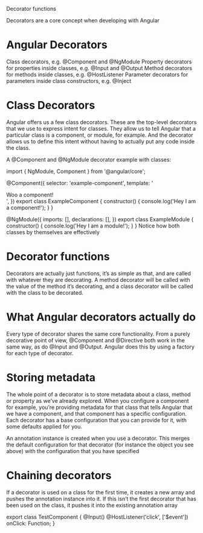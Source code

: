 Decorator functions

Decorators are a core concept when developing with Angular

# Angular Decorators
Class decorators, e.g. @Component and @NgModule
Property decorators for properties inside classes, e.g. @Input and @Output
Method decorators for methods inside classes, e.g. @HostListener
Parameter decorators for parameters inside class constructors, e.g. @Inject

# Class Decorators
Angular offers us a few class decorators. These are the top-level decorators that we use to express intent for classes. They allow us to tell Angular that a particular class is a component, or module, for example. And the decorator allows us to define this intent without having to actually put any code inside the class.

A @Component and @NgModule decorator example with classes:

import { NgModule, Component } from '@angular/core';

@Component({
  selector: 'example-component',
  template: '<div>Woo a component!</div>',
})
export class ExampleComponent {
  constructor() {
    console.log('Hey I am a component!');
  }
}

@NgModule({
  imports: [],
  declarations: [],
})
export class ExampleModule {
  constructor() {
    console.log('Hey I am a module!');
  }
}
Notice how both classes by themselves are effectively 

# Decorator functions
Decorators are actually just functions, it’s as simple as that, and are called with whatever they are decorating.
A method decorator will be called with the value of the method it’s decorating, 
and a class decorator will be called with the class to be decorated.

# What Angular decorators actually do
Every type of decorator shares the same core functionality. From a purely decorative point of view, 
@Component and @Directive both work in the same way, as do @Input and @Output. 
Angular does this by using a factory for each type of decorator.

# Storing metadata
The whole point of a decorator is to store metadata about a class, method or property as we’ve already explored. When you configure a component for example, you’re providing metadata for that class that tells Angular that we have a component, and that component has a specific configuration.
Each decorator has a base configuration that you can provide for it, with some defaults applied for you.

An annotation instance is created when you use a decorator. This merges the default configuration for that decorator (for instance the object you see above) with the configuration that you have specified

# Chaining decorators
If a decorator is used on a class for the first time, it creates a new array and pushes the annotation instance into it. If this isn’t the first decorator that has been used on the class, it pushes it into the existing annotation array

export class TestComponent {
  @Input()
  @HostListener('click', ['$event'])
  onClick: Function;
}
